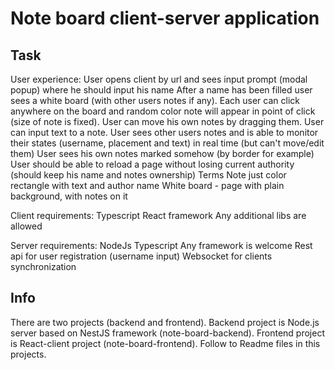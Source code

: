 # Note board client-server application

## Task

User experience:
User opens client by url and sees input prompt (modal popup) where he should input his name
After a name has been filled user sees a white board (with other users notes if any).
Each user can click anywhere on the board and random color note will appear in point of click (size of note is fixed).
User can move his own notes by dragging them.
User can input text to a note.
User sees other users notes and is able to monitor their states (username, placement and text) in real time (but can't move/edit them)
User sees his own notes marked somehow (by border for example)
User should be able to reload a page without losing current authority (should keep his name and notes ownership)
Terms
Note
just color rectangle with text and author name
White board - page with plain background, with notes on it

Client requirements:
Typescript
React framework
Any additional libs are allowed

Server requirements:
NodeJs
Typescript
Any framework is welcome
Rest api for user registration (username input)
Websocket for clients synchronization

## Info

There are two projects (backend and frontend). Backend project is Node.js server based on NestJS framework (note-board-backend). Frontend project is React-client project (note-board-frontend). Follow to Readme files in this projects.

